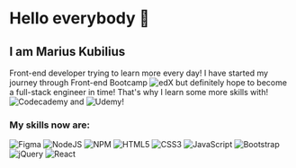 # Hello everybody 👋

## I am Marius Kubilius
Front-end developer trying to learn more every day! I have started my journey through Front-end Bootcamp ![edX](https://img.shields.io/badge/edX-%2302262B.svg?style=for-the-badge&logo=edX&logoColor=white) but definitely hope to become a full-stack engineer in time!
That's why I learn some more skills with! ![Codecademy](https://img.shields.io/badge/Codecademy-FFF0E5?style=for-the-badge&logo=codecademy&logoColor=1F243A) and ![Udemy](https://img.shields.io/badge/Udemy-A435F0?style=for-the-badge&logo=Udemy&logoColor=white)!

### My skills now are:
![Figma](https://img.shields.io/badge/figma-%23F24E1E.svg?style=for-the-badge&logo=figma&logoColor=white)
![NodeJS](https://img.shields.io/badge/node.js-6DA55F?style=for-the-badge&logo=node.js&logoColor=white)
![NPM](https://img.shields.io/badge/NPM-%23CB3837.svg?style=for-the-badge&logo=npm&logoColor=white)
![HTML5](https://img.shields.io/badge/html5-%23E34F26.svg?style=for-the-badge&logo=html5&logoColor=white)
![CSS3](https://img.shields.io/badge/css3-%231572B6.svg?style=for-the-badge&logo=css3&logoColor=white)
![JavaScript](https://img.shields.io/badge/javascript-%23323330.svg?style=for-the-badge&logo=javascript&logoColor=%23F7DF1E)
![Bootstrap](https://img.shields.io/badge/bootstrap-%23563D7C.svg?style=for-the-badge&logo=bootstrap&logoColor=white)
![jQuery](https://img.shields.io/badge/jquery-%230769AD.svg?style=for-the-badge&logo=jquery&logoColor=white)
![React](https://img.shields.io/badge/react-%2320232a.svg?style=for-the-badge&logo=react&logoColor=%2361DAFB)
